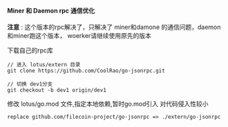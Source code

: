 #### Miner 和 Daemon rpc 通信优化

**注意** : 这个版本的rpc解决了，只解决了 miner和damone 的通信问题，daemon和miner跑这个版本， woerker请继续使用原先的版本 


下载自己的rpc库

    // 进入 lotus/extern 目录
    git clone https://github.com/CoolRao/go-jsonrpc.git

    // 切换 dev1分支
    git checkout -b dev1 origin/dev1 


修改 lotus/go.mod 文件,指定本地依赖,暂时go.mod引入 对代码侵入性较小

    replace github.com/filecoin-project/go-jsonrpc => ./extern/go-jsonrpc


